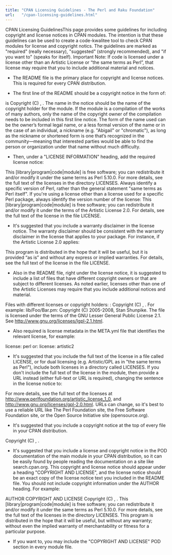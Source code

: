 ```yaml
---
title: "CPAN Licensing Guidelines - The Perl and Raku Foundation"
url:   "/cpan-licensing-guidelines.html"
---
```

CPAN Licensing GuidelinesThis page provides some guidelines for including copyright
and license notices in CPAN modules. The intention is that
these guidelines can be used to create a code-kwalitee tool
to check CPAN modules for license and copyright notics.
The
guidelines are marked as "required" (really necessary),
"suggested" (strongly recommended), and "if you want to"
(speaks for itself).
Important Note: If code is
licensed under a license other than an Artistic License or
“the same terms as Perl”, that license may require that you
to include additional material and notices.
-   The README file is the primary place for copyright and license
    notices. This is required for every CPAN distribution.

-   The first line of the README should be a copyright notice in the
    form of:

<package name> is Copyright (C) <years>,
<author name>.
The name in the notice should be
the name of the copyright holder for the module. If the
module is a compilation of the works of many authors, only
the name of the copyright owner of the compilation needs to
be included in this first line notice. The form of the name
used can be the owner’s formal legal name, or a less formal
version of the name or in the case of an individual, a
nickname (e.g. "Abigail" or "chromatic"), as long as the
nickname or shortened form is one that’s recognized in the
community—meaning that interested parties would be able to
find the person or organization under that name without much
difficulty.
-   Then, under a \"LICENSE INFORMATION\" heading, add
    the required license notice:

This [library|program|code|module] is free software; you can
redistribute it and/or modify it under the same terms as
Perl 5.10.0. For more details, see the full text of the
licenses in the directory LICENSES.
Always identify a
specific version of Perl, rather than the general statement
"same terms as Perl itself". If you're using a license other
than a license used for a specific Perl package, always
identify the version number of the license:
This
[library|program|code|module] is free software; you can
redistribute it and/or modify it under the terms of the
Artistic License 2.0. For details, see the full text of the
license in the file LICENSE.
-   It\'s suggested that you include a warranty disclaimer in the
    license notice. The warranty disclaimer should be consistent with
    the warranty disclaimer in the license that applies to your package.
    For instance, if the Artistic License 2.0 applies:

This program is distributed in the hope that it will be
useful, but it is provided “as is” and without any express
or implied warranties. For details, see the full text of the
license in the file LICENSE.
-   Also in the README file, right under the license notice, it
    is suggested to include a list of files that have different
    copyright owners or that are subject to different licenses. As noted
    earlier, licenses other than one of the Artistic Licenses may
    require that you include additional notices and material.

Files with different licenses or copyright holders:
<filename>: Copyright (C) <years>, <author
name>. <license statement>
For example:
lib/Foo/Bar.pm:
Copyright (C) 2005-2008, Stan Shunpike. The file is licensed
under the terms of the GNU Lesser General Public License
2.1. See <http://www.gnu.org/licenses/lgpl-2.1.html>.
-   Also required is license metadata in the META.yml file that
    identifies the relevant license, for example:

license: perl
or:
license: artistic2
-   It\'s suggested that you include the full text of the license in a
    file called LICENSE, or for dual licensing (e.g. Artistic/GPL as in
    \"the same terms as Perl\"), include both licenses in a directory
    called LICENSES. If you don\'t include the full text of the license
    in the module, then provide a URL instead (either full-text or URL
    is required), changing the sentence in the license notice to:

For more details, see the full text of the licenses at
<http://www.perlfoundation.org/artistic_license_1_0>,
and <http://www.gnu.org/licenses/gpl-2.0.html>.
URLs
can change, so it's best to use a reliable URL like The Perl
Foundation site, the Free Software Foundation site, or the
Open Source Initiative site (opensource.org).
-   It\'s suggested that you include a copyright notice at the top of
    every file in your CPAN distribution.

Copyright (C) <years>, <owner>.
-   It\'s suggested that you include a license and copyright notice in
    the POD documentation of the main module in your CPAN distribution,
    so it can be easily found by people reading the documentation on a
    site like search.cpan.org. This copyright and license notice should
    appear under a heading \"COPYRIGHT AND LICENSE\", and the license
    notice should be an exact copy of the license notice text you
    included in the README file. You should not include copyright
    information under the AUTHOR heading. For example:

AUTHOR <author name> <email> COPYRIGHT AND
LICENSE Copyright (C) <years>, <author name>.
This [library|program|code|module] is free software; you can
redistribute it and/or modify it under the same terms as
Perl 5.10.0. For more details, see the full text of the
licenses in the directory LICENSES. This program is
distributed in the hope that it will be useful, but without
any warranty; without even the implied warranty of
merchantability or fitness for a particular purpose.
-   If you want to, you may include the \"COPYRIGHT AND LICENSE\" POD
    section in every module file.